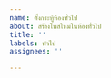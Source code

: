 ```yaml
---
name: ตั้งกระทู้ห้องทั่วไป
about: สร้างโพสใหม่ในห้องทั่วไป
title: ''
labels: ทั่วไป
assignees: ''

---
```



